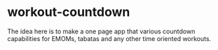 # workout-countdown
The idea here is to make a one page app that various countdown capabilities for EMOMs, tabatas and any other time oriented workouts.
